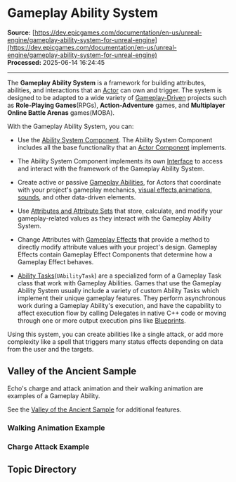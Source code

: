 # Gameplay Ability System

**Source:** [https://dev.epicgames.com/documentation/en-us/unreal-engine/gameplay-ability-system-for-unreal-engine](https://dev.epicgames.com/documentation/en-us/unreal-engine/gameplay-ability-system-for-unreal-engine)  
**Processed:** 2025-06-14 16:24:45

---

The **Gameplay Ability System** is a framework for building attributes, abilities, and interactions that an [Actor](/documentation/en-us/unreal-engine/actors-in-unreal-engine) can own and trigger. The system is designed to be adapted to a wide variety of [Gameplay-Driven](/documentation/en-us/unreal-engine/data-driven-gameplay-elements-in-unreal-engine) projects such as **Role-Playing Games**(RPGs), **Action-Adventure** games, and **Multiplayer Online Battle Arenas** games(MOBA).

With the Gameplay Ability System, you can:

-   Use the [Ability System Component](/documentation/en-us/unreal-engine/gameplay-ability-system-component-and-gameplay-attributes-in-unreal-engine). The Ability System Component includes all the base functionality that an [Actor Component](/documentation/en-us/unreal-engine/components-in-unreal-engine) implements.
    
-   The Ability System Component implements its own [Interface](/documentation/en-us/unreal-engine/interfaces-in-unreal-engine) to access and interact with the framework of the Gameplay Ability System.
    
-   Create active or passive [Gameplay Abilities](/documentation/en-us/unreal-engine/gameplay-ability-system-for-unreal-engine), for Actors that coordinate with your project's gameplay mechanics, [visual effects](/documentation/en-us/unreal-engine/creating-visual-effects-in-niagara-for-unreal-engine),[animations](/documentation/en-us/unreal-engine/animating-characters-and-objects-in-unreal-engine), [sounds](/documentation/en-us/unreal-engine/working-with-audio-in-unreal-engine), and other data-driven elements.
    
-   Use [Attributes and Attribute Sets](/documentation/en-us/unreal-engine/gameplay-attributes-and-attribute-sets-for-the-gameplay-ability-system-in-unreal-engine) that store, calculate, and modify your gameplay-related values as they interact with the Gameplay Ability System.
    
-   Change Attributes with [Gameplay Effects](/documentation/en-us/unreal-engine/gameplay-systems-in-unreal-engine) that provide a method to directly modify attribute values with your project's design. Gameplay Effects contain Gameplay Effect Components that determine how a Gameplay Effect behaves.
    
-   [Ability Tasks](/documentation/en-us/unreal-engine/gameplay-ability-tasks-in-unreal-engine)(`UAbilityTask`) are a specialized form of a Gameplay Task class that work with Gameplay Abilities. Games that use the Gameplay Ability System usually include a variety of custom Ability Tasks which implement their unique gameplay features. They perform asynchronous work during a Gameplay Ability's execution, and have the capability to affect execution flow by calling Delegates in native C++ code or moving through one or more output execution pins like [Blueprints](/documentation/en-us/unreal-engine/blueprints-visual-scripting-in-unreal-engine).
    

Using this system, you can create abilities like a single attack, or add more complexity like a spell that triggers many status effects depending on data from the user and the targets.

## Valley of the Ancient Sample

Echo's charge and attack animation and their walking animation are examples of a Gameplay Ability.

See the [Valley of the Ancient Sample](/documentation/en-us/unreal-engine/valley-of-the-ancient-sample-game-for-unreal-engine) for additional features.

### Walking Animation Example

### Charge Attack Example

## Topic Directory